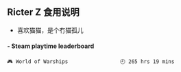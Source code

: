 ## Ricter Z 食用说明
- 喜欢猫猫，是个冇猫孤儿

<!-- steam-box start -->
#### - Steam playtime leaderboard
```text
🎮 World of Warships                 🕘 265 hrs 19 mins
```
<!-- Powered by https://github.com/YouEclipse/steam-box . -->
<!-- steam-box end -->
